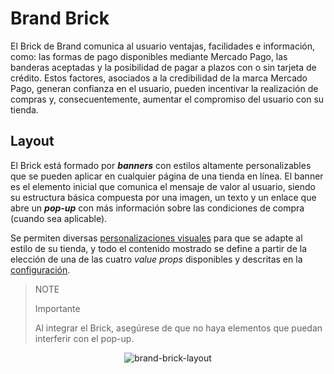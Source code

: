 # Brand Brick 

El Brick de Brand comunica al usuario ventajas, facilidades e información, como: las formas de pago disponibles mediante Mercado Pago, las banderas aceptadas y la posibilidad de pagar a plazos con o sin tarjeta de crédito. Estos factores, asociados a la credibilidad de la marca Mercado Pago, generan confianza en el usuario, pueden incentivar la realización de compras y, consecuentemente, aumentar el compromiso del usuario con su tienda.

## Layout 

El Brick está formado por **_banners_** con estilos altamente personalizables que se pueden aplicar en cualquier página de una tienda en línea.
El banner es el elemento inicial que comunica el mensaje de valor al usuario, siendo su estructura básica compuesta por una imagen, un texto y un enlace que abre un **_pop-up_** con más información sobre las condiciones de compra (cuando sea aplicable).

Se permiten diversas [personalizaciones visuales]() para que se adapte al estilo de su tienda, y todo el contenido mostrado se define a partir de la elección de una de las cuatro _value props_ disponibles y descritas en la [configuración]().

> NOTE
> 
> Importante
> 
> Al integrar el Brick, asegúrese de que no haya elementos que puedan interferir con el pop-up.

<center>

![brand-brick-layout](checkout-bricks/brand-brick-layout.gif)

</center>